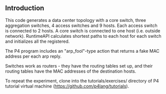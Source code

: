 ## Introduction

This code generates a data center topology with a core switch, three aggregation switches, 4 access switches and 9 hosts. 
Each access switch is connected to 2 hosts. A core switch is connected to one host (i.e. outside network).
RuntimeAPI calculates shortest paths to each host for each switch and initializes all the registered.

The P4 program includes an "arp_fool"-type action that returns a fake MAC address per each arp reply.

Switches work as routers - they have the routing tables set up, and their routing tables have the MAC addresses of the destination hosts.

To repeat the experiment, clone into the tutorials/exercises/ directory of P4 tutorial virtual machine (https://github.com/p4lang/tutorials).
